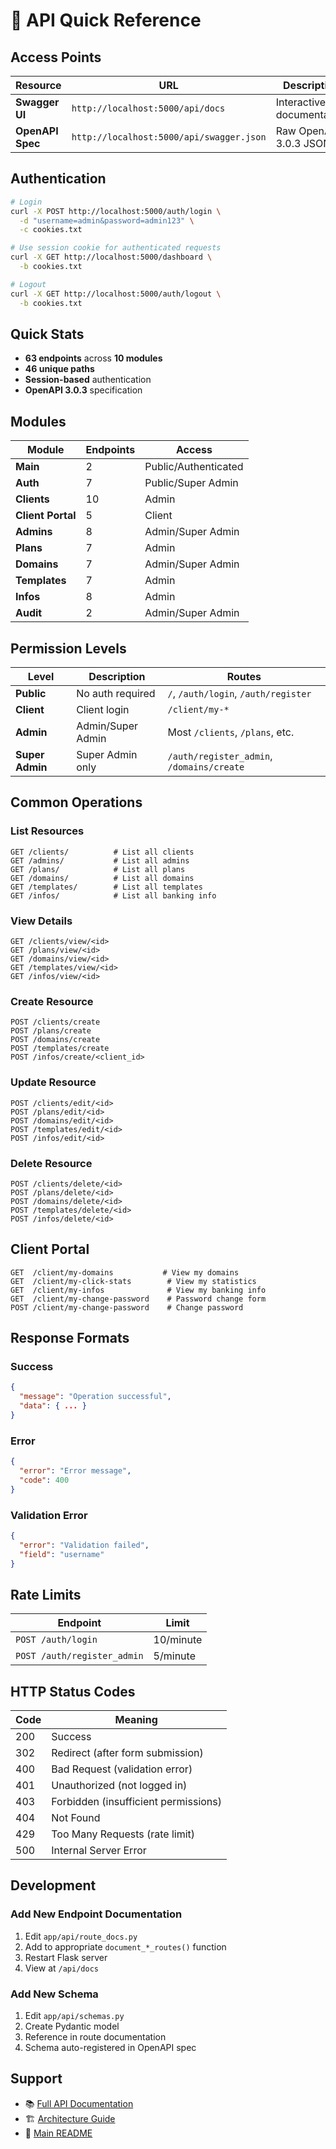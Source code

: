 # 🚀 API Quick Reference

## Access Points

| Resource | URL | Description |
|----------|-----|-------------|
| **Swagger UI** | `http://localhost:5000/api/docs` | Interactive API documentation |
| **OpenAPI Spec** | `http://localhost:5000/api/swagger.json` | Raw OpenAPI 3.0.3 JSON |

## Authentication

```bash
# Login
curl -X POST http://localhost:5000/auth/login \
  -d "username=admin&password=admin123" \
  -c cookies.txt

# Use session cookie for authenticated requests
curl -X GET http://localhost:5000/dashboard \
  -b cookies.txt

# Logout
curl -X GET http://localhost:5000/auth/logout \
  -b cookies.txt
```

## Quick Stats

- **63 endpoints** across **10 modules**
- **46 unique paths**
- **Session-based** authentication
- **OpenAPI 3.0.3** specification

## Modules

| Module | Endpoints | Access |
|--------|-----------|--------|
| **Main** | 2 | Public/Authenticated |
| **Auth** | 7 | Public/Super Admin |
| **Clients** | 10 | Admin |
| **Client Portal** | 5 | Client |
| **Admins** | 8 | Admin/Super Admin |
| **Plans** | 7 | Admin |
| **Domains** | 7 | Admin/Super Admin |
| **Templates** | 7 | Admin |
| **Infos** | 8 | Admin |
| **Audit** | 2 | Admin/Super Admin |

## Permission Levels

| Level | Description | Routes |
|-------|-------------|--------|
| **Public** | No auth required | `/`, `/auth/login`, `/auth/register` |
| **Client** | Client login | `/client/my-*` |
| **Admin** | Admin/Super Admin | Most `/clients`, `/plans`, etc. |
| **Super Admin** | Super Admin only | `/auth/register_admin`, `/domains/create` |

## Common Operations

### List Resources
```
GET /clients/          # List all clients
GET /admins/           # List all admins
GET /plans/            # List all plans
GET /domains/          # List all domains
GET /templates/        # List all templates
GET /infos/            # List all banking info
```

### View Details
```
GET /clients/view/<id>
GET /plans/view/<id>
GET /domains/view/<id>
GET /templates/view/<id>
GET /infos/view/<id>
```

### Create Resource
```
POST /clients/create
POST /plans/create
POST /domains/create
POST /templates/create
POST /infos/create/<client_id>
```

### Update Resource
```
POST /clients/edit/<id>
POST /plans/edit/<id>
POST /domains/edit/<id>
POST /templates/edit/<id>
POST /infos/edit/<id>
```

### Delete Resource
```
POST /clients/delete/<id>
POST /plans/delete/<id>
POST /domains/delete/<id>
POST /templates/delete/<id>
POST /infos/delete/<id>
```

## Client Portal

```
GET  /client/my-domains           # View my domains
GET  /client/my-click-stats        # View my statistics
GET  /client/my-infos              # View my banking info
GET  /client/my-change-password    # Password change form
POST /client/my-change-password    # Change password
```

## Response Formats

### Success
```json
{
  "message": "Operation successful",
  "data": { ... }
}
```

### Error
```json
{
  "error": "Error message",
  "code": 400
}
```

### Validation Error
```json
{
  "error": "Validation failed",
  "field": "username"
}
```

## Rate Limits

| Endpoint | Limit |
|----------|-------|
| `POST /auth/login` | 10/minute |
| `POST /auth/register_admin` | 5/minute |

## HTTP Status Codes

| Code | Meaning |
|------|---------|
| 200 | Success |
| 302 | Redirect (after form submission) |
| 400 | Bad Request (validation error) |
| 401 | Unauthorized (not logged in) |
| 403 | Forbidden (insufficient permissions) |
| 404 | Not Found |
| 429 | Too Many Requests (rate limit) |
| 500 | Internal Server Error |

## Development

### Add New Endpoint Documentation

1. Edit `app/api/route_docs.py`
2. Add to appropriate `document_*_routes()` function
3. Restart Flask server
4. View at `/api/docs`

### Add New Schema

1. Edit `app/api/schemas.py`
2. Create Pydantic model
3. Reference in route documentation
4. Schema auto-registered in OpenAPI spec

## Support

- 📚 [Full API Documentation](API_DOCUMENTATION.md)
- 🏗️ [Architecture Guide](../ARCHITECTURE.md)
- 📖 [Main README](../README.md)
